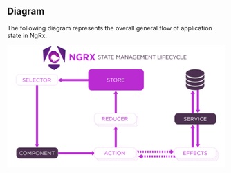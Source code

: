 ## Diagram

The following diagram represents the overall general flow of application state in NgRx.

![000.png](preview%2F000.png)